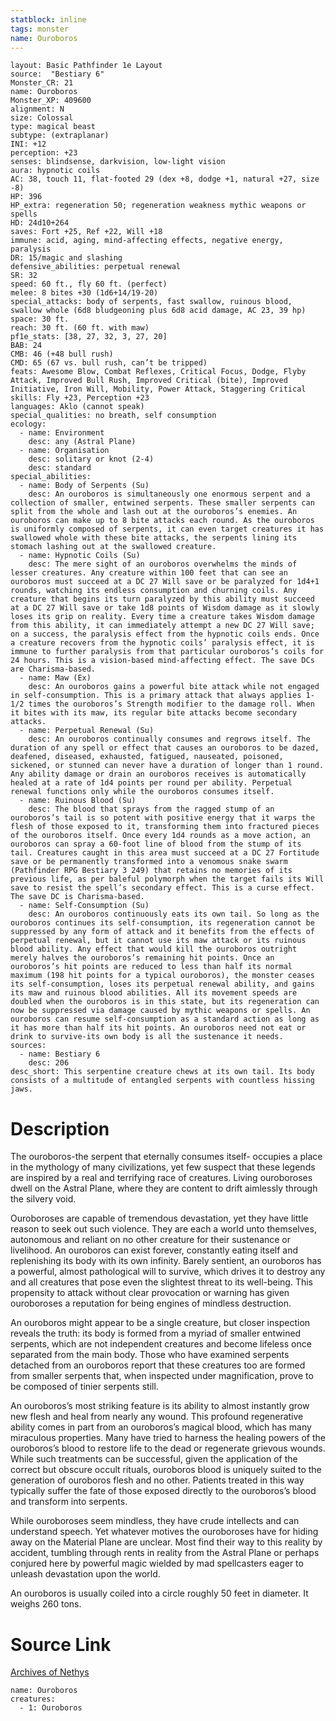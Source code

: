 ```yaml
---
statblock: inline
tags: monster
name: Ouroboros
---
```

```statblock
layout: Basic Pathfinder 1e Layout
source:  "Bestiary 6"
Monster_CR: 21
name: Ouroboros
Monster_XP: 409600
alignment: N
size: Colossal
type: magical beast
subtype: (extraplanar)
INI: +12
perception: +23
senses: blindsense, darkvision, low-light vision
aura: hypnotic coils
AC: 38, touch 11, flat-footed 29 (dex +8, dodge +1, natural +27, size -8)
HP: 396
HP_extra: regeneration 50; regeneration weakness mythic weapons or spells
HD: 24d10+264
saves: Fort +25, Ref +22, Will +18
immune: acid, aging, mind-affecting effects, negative energy, paralysis
DR: 15/magic and slashing
defensive_abilities: perpetual renewal
SR: 32
speed: 60 ft., fly 60 ft. (perfect)
melee: 8 bites +30 (1d6+14/19-20)
special_attacks: body of serpents, fast swallow, ruinous blood, swallow whole (6d8 bludgeoning plus 6d8 acid damage, AC 23, 39 hp)
space: 30 ft.
reach: 30 ft. (60 ft. with maw)
pf1e_stats: [38, 27, 32, 3, 27, 20]
BAB: 24
CMB: 46 (+48 bull rush)
CMD: 65 (67 vs. bull rush, can’t be tripped)
feats: Awesome Blow, Combat Reflexes, Critical Focus, Dodge, Flyby Attack, Improved Bull Rush, Improved Critical (bite), Improved Initiative, Iron Will, Mobility, Power Attack, Staggering Critical
skills: Fly +23, Perception +23
languages: Aklo (cannot speak)
special_qualities: no breath, self consumption
ecology:
  - name: Environment
    desc: any (Astral Plane)
  - name: Organisation
    desc: solitary or knot (2-4)
    desc: standard
special_abilities:
  - name: Body of Serpents (Su)
    desc: An ouroboros is simultaneously one enormous serpent and a collection of smaller, entwined serpents. These smaller serpents can split from the whole and lash out at the ouroboros’s enemies. An ouroboros can make up to 8 bite attacks each round. As the ouroboros is uniformly composed of serpents, it can even target creatures it has swallowed whole with these bite attacks, the serpents lining its stomach lashing out at the swallowed creature.
  - name: Hypnotic Coils (Su)
    desc: The mere sight of an ouroboros overwhelms the minds of lesser creatures. Any creature within 100 feet that can see an ouroboros must succeed at a DC 27 Will save or be paralyzed for 1d4+1 rounds, watching its endless consumption and churning coils. Any creature that begins its turn paralyzed by this ability must succeed at a DC 27 Will save or take 1d8 points of Wisdom damage as it slowly loses its grip on reality. Every time a creature takes Wisdom damage from this ability, it can immediately attempt a new DC 27 Will save; on a success, the paralysis effect from the hypnotic coils ends. Once a creature recovers from the hypnotic coils’ paralysis effect, it is immune to further paralysis from that particular ouroboros’s coils for 24 hours. This is a vision-based mind-affecting effect. The save DCs are Charisma-based.
  - name: Maw (Ex)
    desc: An ouroboros gains a powerful bite attack while not engaged in self-consumption. This is a primary attack that always applies 1-1/2 times the ouroboros’s Strength modifier to the damage roll. When it bites with its maw, its regular bite attacks become secondary attacks.
  - name: Perpetual Renewal (Su)
    desc: An ouroboros continually consumes and regrows itself. The duration of any spell or effect that causes an ouroboros to be dazed, deafened, diseased, exhausted, fatigued, nauseated, poisoned, sickened, or stunned can never have a duration of longer than 1 round. Any ability damage or drain an ouroboros receives is automatically healed at a rate of 1d4 points per round per ability. Perpetual renewal functions only while the ouroboros consumes itself.
  - name: Ruinous Blood (Su)
    desc: The blood that sprays from the ragged stump of an ouroboros’s tail is so potent with positive energy that it warps the flesh of those exposed to it, transforming them into fractured pieces of the ouroboros itself. Once every 1d4 rounds as a move action, an ouroboros can spray a 60-foot line of blood from the stump of its tail. Creatures caught in this area must succeed at a DC 27 Fortitude save or be permanently transformed into a venomous snake swarm (Pathfinder RPG Bestiary 3 249) that retains no memories of its previous life, as per baleful polymorph when the target fails its Will save to resist the spell’s secondary effect. This is a curse effect. The save DC is Charisma-based.
  - name: Self-Consumption (Su)
    desc: An ouroboros continuously eats its own tail. So long as the ouroboros continues its self-consumption, its regeneration cannot be suppressed by any form of attack and it benefits from the effects of perpetual renewal, but it cannot use its maw attack or its ruinous blood ability. Any effect that would kill the ouroboros outright merely halves the ouroboros’s remaining hit points. Once an ouroboros’s hit points are reduced to less than half its normal maximum (198 hit points for a typical ouroboros), the monster ceases its self-consumption, loses its perpetual renewal ability, and gains its maw and ruinous blood abilities. All its movement speeds are doubled when the ouroboros is in this state, but its regeneration can now be suppressed via damage caused by mythic weapons or spells. An ouroboros can resume self-consumption as a standard action as long as it has more than half its hit points. An ouroboros need not eat or drink to survive-its own body is all the sustenance it needs.
sources:
  - name: Bestiary 6
    desc: 206
desc_short: This serpentine creature chews at its own tail. Its body consists of a multitude of entangled serpents with countless hissing jaws.
```
# Description
The ouroboros-the serpent that eternally consumes itself- occupies a place in the mythology of many civilizations, yet few suspect that these legends are inspired by a real and terrifying race of creatures. Living ouroboroses dwell on the Astral Plane, where they are content to drift aimlessly through the silvery void. 

Ouroboroses are capable of tremendous devastation, yet they have little reason to seek out such violence. They are each a world unto themselves, autonomous and reliant on no other creature for their sustenance or livelihood. An ouroboros can exist forever, constantly eating itself and replenishing its body with its own infinity. Barely sentient, an ouroboros has a powerful, almost pathological will to survive, which drives it to destroy any and all creatures that pose even the slightest threat to its well-being. This propensity to attack without clear provocation or warning has given ouroboroses a reputation for being engines of mindless destruction. 

An ouroboros might appear to be a single creature, but closer inspection reveals the truth: its body is formed from a myriad of smaller entwined serpents, which are not independent creatures and become lifeless once separated from the main body. Those who have examined serpents detached from an ouroboros report that these creatures too are formed from smaller serpents that, when inspected under magnification, prove to be composed of tinier serpents still. 

An ouroboros’s most striking feature is its ability to almost instantly grow new flesh and heal from nearly any wound. This profound regenerative ability comes in part from an ouroboros’s magical blood, which has many miraculous properties. Many have tried to harness the healing powers of the ouroboros’s blood to restore life to the dead or regenerate grievous wounds. While such treatments can be successful, given the application of the correct but obscure occult rituals, ouroboros blood is uniquely suited to the generation of ouroboros flesh and no other. Patients treated in this way typically suffer the fate of those exposed directly to the ouroboros’s blood and transform into serpents. 

While ouroboroses seem mindless, they have crude intellects and can understand speech. Yet whatever motives the ouroboroses have for hiding away on the Material Plane are unclear. Most find their way to this reality by accident, tumbling through rents in reality from the Astral Plane or perhaps conjured here by powerful magic wielded by mad spellcasters eager to unleash devastation upon the world. 

An ouroboros is usually coiled into a circle roughly 50 feet in diameter. It weighs 260 tons.
# Source Link
[Archives of Nethys](https://aonprd.com/MonsterDisplay.aspx?ItemName=Ouroboros)
```encounter-table
name: Ouroboros
creatures:
  - 1: Ouroboros
```
